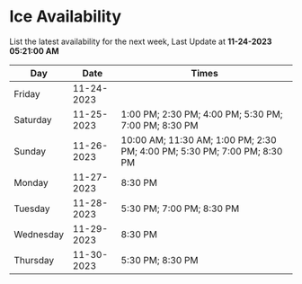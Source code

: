 # Ice Availability

List the latest availability for the next week, Last Update at **11-24-2023 05:21:00 AM**

| Day         | Date        | Times       |
| ----------- | ----------- | ----------- |
|Friday|11-24-2023||
|Saturday|11-25-2023|1:00 PM; 2:30 PM; 4:00 PM; 5:30 PM; 7:00 PM; 8:30 PM|
|Sunday|11-26-2023|10:00 AM; 11:30 AM; 1:00 PM; 2:30 PM; 4:00 PM; 5:30 PM; 7:00 PM; 8:30 PM|
|Monday|11-27-2023|8:30 PM|
|Tuesday|11-28-2023|5:30 PM; 7:00 PM; 8:30 PM|
|Wednesday|11-29-2023|8:30 PM|
|Thursday|11-30-2023|5:30 PM; 8:30 PM|
